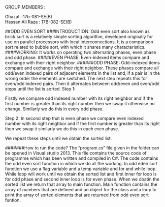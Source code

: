 GROUP MEMBERS :

   Ghazal			       :   17b-081-SE(B)	
Hassan Ali Raza	    :	17B-082-SE(B)


##ODD EVEN SORT
###INTRODUCTION:
Odd even sort also known as brick sort is a relatively simple sorting algorithm, developed originally for use on parallel processors with local interconnections. It is a comparison sort related to bubble sort, with which it shares many characteristics.
####WORKING:
It works on operating two alternating phases, even phase and odd phase.
#####EVEN PHASE:
Even-indexed items compare and exchange with their right neighbor.
######ODD PHASE:
Odd-indexed items compare and exchange with their right neighbor.
These phases compare all odd/even indexed pairs of adjacent elements in the list and, if a pair is in the wrong order the elements are switched. The next step repeats this for even/odd indexed pairs. Then it alternates between odd/even and even/odd steps until the list is sorted.
Step 1:

Firstly we compare odd indexed number with its right neighbor and if the first number is greater than its right number then we swap it otherwise no change. Similarly we do this in every odd phase.
 
Step 2:
In second step that is even phase we compare even indexed number with its right neighbor and if the first number is greater than its right then we swap it similarly we do this in each even phase.
 
We repeat these steps until we obtain the sorted list.
 
#######How to run the code?
The “program.cs” file given in the folder can be opened in Visual studio 2013. This file contains the source code of programme which has been written and compiled in C#.
The code contains the odd even sort function in which we do all the working. In odd eden sort function we use a flag variable and a temp variable and for and while loop. While loop will work until we obtain the sorted list and first inner for loop is for odd phase and second inner loop is for even phase. When we obatin the sorted list we return that array to main function. Main function contains the array of numbers that are defined and an object for the class and a loop to print the array of sorted elements that are returned from odd even sort  funtion.

